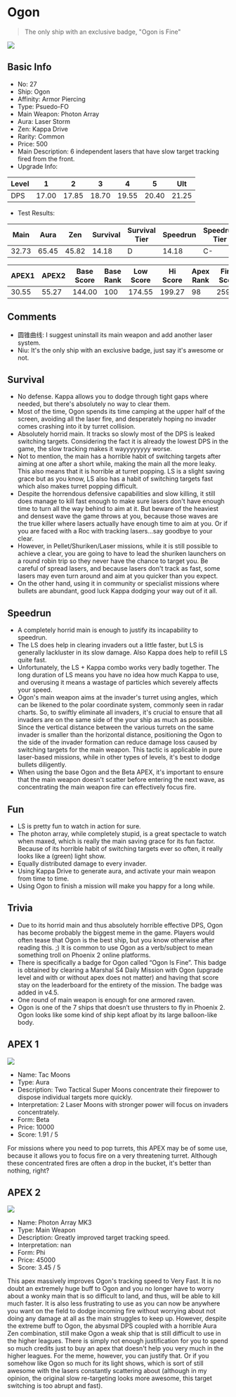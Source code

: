 # Ogon

> The only ship with an exclusive badge, "Ogon is Fine"

<img src="/ships/ship_27.png" style={{zoom:1}}/>

## Basic Info

- No: 27
- Ship: Ogon
- Affinity: Armor Piercing
- Type: Psuedo-FO
- Main Weapon: Photon Array
- Aura: Laser Storm
- Zen: Kappa Drive
- Rarity: Common
- Price: 500
- Main Description: 6 independent lasers that have slow target tracking fired from the front.
- Upgrade Info: 

| Level | 1 | 2 | 3 | 4 | 5 | Ult |
|--|--|--|--|--|--|--|
| DPS | 17.00 | 17.85 | 18.70 | 19.55 | 20.40 | 21.25 |

- Test Results: 

| Main | Aura | Zen | Survival | Survival Tier | Speedrun | Speedrun Tier | Fun | Fun Tier |
|--|--|--|--|--|--|--|--|--|
| 32.73 | 65.45 | 45.82 | 14.18 | D | 14.18 | C- | 31.64 | B- |

| APEX1 | APEX2 | Base Score | Base Rank | Low Score | Hi Score | Apex Rank | Final Score | FinalRank |
|--|--|--|--|--|--|--|--|--|
| 30.55 | 55.27 | 144.00 | 100 | 174.55 | 199.27 | 98 | 259.27 | 99 |

## Comments

- 圆锥曲线: I suggest uninstall its main weapon and add another laser system.
- Niu: It's the only ship with an exclusive badge, just say it's awesome or not.

## Survival

- No defense. Kappa allows you to dodge through tight gaps where needed, but there's absolutely no way to clear them.
- Most of the time, Ogon spends its time camping at the upper half of the screen, avoiding all the laser fire, and desperately hoping no invader comes crashing into it by turret collision.
- Absolutely horrid main. It tracks so slowly most of the DPS is leaked switching targets. Considering the fact it is already the lowest DPS in the game, the slow tracking makes it wayyyyyyyy worse.
- Not to mention, the main has a horrible habit of switching targets after aiming at one after a short while, making the main all the more leaky. This also means that it is horrible at turret popping. LS is a slight saving grace but as you know, LS also has a habit of switching targets fast which also makes turret popping difficult.
- Despite the horrendous defensive capabilities and slow killing, it still does manage to kill fast enough to make sure lasers don't have enough time to turn all the way behind to aim at it. But beware of the heaviest and densest wave the game throws at you, because those waves are the true killer where lasers actually have enough time to aim at you. Or if you are faced with a Roc with tracking lasers...say goodbye to your clear.
- However, in Pellet/Shuriken/Laser missions, while it is still possible to achieve a clear, you are going to have to lead the shuriken launchers on a round robin trip so they never have the chance to target you. Be careful of spread lasers, and because lasers don't track as fast, some lasers may even turn around and aim at you quicker than you expect.
- On the other hand, using it in community or specialist missions where bullets are abundant, good luck Kappa dodging your way out of it all.

## Speedrun

- A completely horrid main is enough to justify its incapability to speedrun.
- The LS does help in clearing invaders out a little faster, but LS is generally lackluster in its slow damage. Also Kappa does help to refill LS quite fast.
- Unfortunately, the LS + Kappa combo works very badly together. The long duration of LS means you have no idea how much Kappa to use, and overusing it means a wastage of particles which severely affects your speed.
- Ogon's main weapon aims at the invader's turret using angles, which can be likened to the polar coordinate system, commonly seen in radar charts. So, to swiftly eliminate all invaders, it's crucial to ensure that all invaders are on the same side of the your ship as much as possible. Since the vertical distance between the various turrets on the same invader is smaller than the horizontal distance, positioning the Ogon to the side of the invader formation can reduce damage loss caused by switching targets for the main weapon. This tactic is applicable in pure laser-based missions, while in other types of levels, it's best to dodge bullets diligently.
- When using the base Ogon and the Beta APEX, it's important to ensure that the main weapon doesn't scatter before entering the next wave, as concentrating the main weapon fire can effectively focus fire.

## Fun

- LS is pretty fun to watch in action for sure.
- The photon array, while completely stupid, is a great spectacle to watch when maxed, which is really the main saving grace for its fun factor. Because of its horrible habit of switching targets ever so often, it really looks like a (green) light show.
- Equally distributed damage to every invader.
- Using Kappa Drive to generate aura, and activate your main weapon from time to time.
- Using Ogon to finish a mission will make you happy for a long while.

## Trivia

- Due to its horrid main and thus absolutely horrible effective DPS, Ogon has become probably the biggest meme in the game. Players would often tease that Ogon is the best ship, but you know otherwise after reading this. ;) It is common to use Ogon as a verb/subject to mean something troll on Phoenix 2 online platforms.
- There is specifically a badge for Ogon called “Ogon Is Fine”. This badge is obtained by clearing a Marshal S4 Daily Mission with Ogon (upgrade level and with or without apex does not matter) and having that score stay on the leaderboard for the entirety of the mission. The badge was added in v4.5.
- One round of main weapon is enough for one armored raven.
- Ogon is one of the 7 ships that doesn’t use thrusters to fly in Phoenix 2. Ogon looks like some kind of ship kept afloat by its large balloon-like body.

## APEX 1

<img src="/ships/ship_27_apex_1.png" style={{zoom:1}}/>

- Name: Tac Moons
- Type: Aura
- Description: Two Tactical Super Moons concentrate their firepower to dispose individual targets more quickly.
- Interpretation: 2 Laser Moons with stronger power will focus on invaders concentrately.
- Form: Beta
- Price: 10000
- Score: 1.91 / 5

For missions where you need to pop turrets, this APEX may be of some use, because it allows you to focus fire on a very threatening turret. Although these concentrated fires are often a drop in the bucket, it's better than nothing, right?

## APEX 2

<img src="/ships/ship_27_apex_2.png" style={{zoom:1}}/>

- Name: Photon Array MK3
- Type: Main Weapon
- Description: Greatly improved target tracking speed.
- Interpretation: nan
- Form: Phi
- Price: 45000
- Score: 3.45 / 5

This apex massively improves Ogon's tracking speed to Very Fast. It is no doubt an extremely huge buff to Ogon and you no longer have to worry about a wonky main that is so difficult to land, and thus, will be able to kill much faster. It is also less frustrating to use as you can now be anywhere you want on the field to dodge incoming fire without worrying about not doing any damage at all as the main struggles to keep up. However, despite the extreme buff to Ogon, the abysmal DPS coupled with a horrible Aura Zen combination, still make Ogon a weak ship that is still difficult to use in the higher leagues. There is simply not enough justification for you to spend so much credits just to buy an apex that doesn't help you very much in the higher leagues. For the meme, however, you can justify that. Or if you somehow like Ogon so much for its light shows, which is sort of still awesome with the lasers constantly scattering about (although in my opinion, the original slow re-targeting looks more awesome, this target switching is too abrupt and fast).
